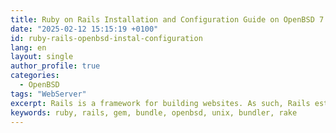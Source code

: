```yaml
---
title: Ruby on Rails Installation and Configuration Guide on OpenBSD 7.6
date: "2025-02-12 15:15:19 +0100"
id: ruby-rails-openbsd-instal-configuration
lang: en
layout: single
author_profile: true
categories:
  - OpenBSD
tags: "WebServer"
excerpt: Rails is a framework for building websites. As such, Rails establishes conventions for easier collaboration and maintenance
keywords: ruby, rails, gem, bundle, openbsd, unix, bundler, rake
---
```


